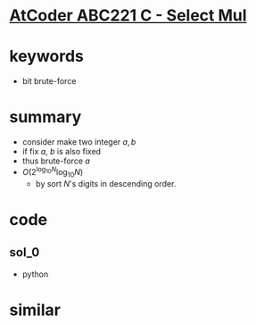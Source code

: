 # [AtCoder ABC221 C - Select Mul](https://atcoder.jp/contests/abc221/tasks/abc221_c)


# keywords 
- bit brute-force 


# summary
- consider make two integer $a, b$
- if fix $a$, $b$ is also fixed 
- thus brute-force $a$
- $O(2^{\log_{10}{N}}\log_{10}{N})$
  - by sort $N$'s digits in descending order.

# code 
## sol_0
- python


# similar 
